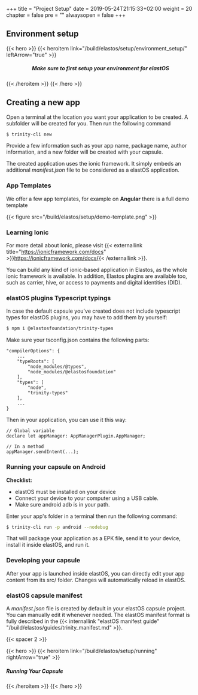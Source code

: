 +++
title = "Project Setup"
date = 2019-05-24T21:15:33+02:00
weight = 20
chapter = false
pre = ""
alwaysopen = false
+++

## Environment setup

{{< hero >}}
    {{< heroitem link="/build/elastos/setup/environment_setup/" leftArrow="true" >}}
        <h5 style="text-align: center;">Make sure to first setup your environment for elastOS</h5>
    {{< /heroitem >}}
{{< /hero >}}


## Creating a new app

Open a terminal at the location you want your application to be created. A subfolder will be created for you. Then run the following command

```bash
$ trinity-cli new
```

Provide a few information such as your app name, package name, author information, and a new folder will be created with your capsule.

The created application uses the ionic framework. It simply embeds an additional *manifest.json* file to be considered as a elastOS application.

### App Templates

We offer a few app templates, for example on **Angular** there is a full demo template

{{< figure src="/build/elastos/setup/demo-template.png" >}}

### Learning Ionic

For more detail about Ionic, please visit {{< externallink title="https://ionicframework.com/docs" >}}https://ionicframework.com/docs{{< /externallink >}}.

You can build any kind of ionic-based application in Elastos, as the whole ionic framework is available. In addition, Elastos plugins are available too, such as carrier, hive, or access to payments and digital identities (DID).

### elastOS plugins Typescript typings

In case the default capsule you've created does not include typescript types for elastOS plugins, you may have to add them by yourself:

```bash
$ npm i @elastosfoundation/trinity-types
```

Make sure your tsconfig.json contains the following parts:

    "compilerOptions": {
        ...
        "typeRoots": [
            "node_modules/@types",
            "node_modules/@elastosfoundation"
        ],
        "types": [
            "node",
            "trinity-types"
        ],
        ...
    }

Then in your application, you can use it this way:

    // Global variable
    declare let appManager: AppManagerPlugin.AppManager;

    // In a method
    appManager.sendIntent(...);

### Running your capsule on Android

**Checklist:**

- elastOS must be installed on your device
- Connect your device to your computer using a USB cable.
- Make sure android adb is in your path.

Enter your app's folder in a terminal then run the following command:

```bash
$ trinity-cli run -p android --nodebug
```

That will package your application as a EPK file, send it to your device, install it inside elastOS, and run it.

### Developing your capsule

After your app is launched inside elastOS, you can directly edit your app content from its src/ folder. Changes will automatically reload in elastOS.

### elastOS capsule manifest

A *manifest.json* file is created by default in your elastOS capsule project. You can manually edit it whenever needed. The elastOS manifest format is fully described in the {{< internallink "elastOS manifest guide" "/build/elastos/guides/trinity_manifest.md" >}}.

{{< spacer 2 >}}

{{< hero >}}
    {{< heroitem link="/build/elastos/setup/running" rightArrow="true" >}}
        <h5>Running Your Capsule</h5>
    {{< /heroitem >}}
{{< /hero >}}
